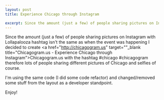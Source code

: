 ```yaml
---
layout: post
title: Experience Chicago through Instagram

excerpt: Since the amount (just a few) of people sharing pictures on Instagram with Lollapalooza hashtag isn't the same as when the event was happening I decided to create Chicagogram.us with the hashtag #chicago #chicagogram therefore lots of people sharing different pictures of Chicago and selfies of course...
---
```


Since the amount (just a few) of people sharing pictures on Instagram with Lollapalooza hashtag isn't the same as when the event was happening I decided to create <a href="http://chicagogram.us" target=""_blank title="Chicagogram.us - Experience Chicago through Instagram">Chicagogram.us</a> with the hashtag #chicago #chicagogram therefore lots of people sharing different pictures of Chicago and selfies of course.

I'm using the same code (I did some code refactor) and changed/removed some stuff from the layout as a developer standpoint.

Enjoy!